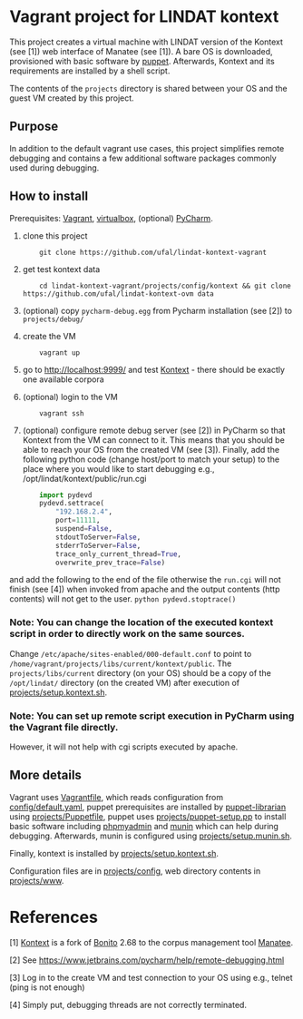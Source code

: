 # Vagrant project for LINDAT kontext

This project creates a virtual machine with LINDAT version of the Kontext (see [1]) web interface of Manatee (see [1]).
A bare OS is downloaded, provisioned with basic software by [puppet](https://puppetlabs.com/). Afterwards, 
Kontext and its requirements are installed by a shell script.

The contents of the `projects` directory is shared between your OS and the guest VM created by this project.

## Purpose

In addition to the default vagrant use cases, this project simplifies remote debugging and contains a few additional 
software packages commonly used during debugging.

## How to install

Prerequisites: [Vagrant](https://www.vagrantup.com/), [virtualbox](https://www.virtualbox.org/), (optional) [PyCharm](https://www.jetbrains.com/pycharm/).

1. clone this project
    ```
        git clone https://github.com/ufal/lindat-kontext-vagrant
    ```

2. get test kontext data
    ```
        cd lindat-kontext-vagrant/projects/config/kontext && git clone https://github.com/ufal/lindat-kontext-ovm data
    ```

3. (optional) copy `pycharm-debug.egg` from Pycharm installation (see [2]) to `projects/debug/`

4. create the VM 
    ```
        vagrant up
    ```

5. go to [http://localhost:9999/](http://localhost:9999/) and test [Kontext](http://localhost:9999/kontext/run.cgi/corplist) - 
there should be exactly one available corpora

6. (optional) login to the VM
    ```
        vagrant ssh
    ```

7. (optional) configure remote debug server (see [2]) in PyCharm so that Kontext from the VM can connect to it.
 This means that you should be able to reach your OS from the created VM (see [3]). Finally, 
 add the following python code (change host/port to match your setup) to the place where you would 
 like to start debugging e.g., /opt/lindat/kontext/public/run.cgi
    ```python
        import pydevd
        pydevd.settrace(
            "192.168.2.4", 
            port=11111, 
            suspend=False, 
            stdoutToServer=False, 
            stderrToServer=False, 
            trace_only_current_thread=True, 
            overwrite_prev_trace=False)
    ```
 and add the following to the end of the file otherwise the `run.cgi` will not finish (see [4]) 
 when invoked from apache and the output contents (http contents) will not get to the user.
    ```python
        pydevd.stoptrace()
    ```
 
### Note: You can change the location of the executed kontext script in order to directly work on the same sources.

Change `/etc/apache/sites-enabled/000-default.conf` to point to ` /home/vagrant/projects/libs/current/kontext/public`.
The `projects/libs/current` directory (on your OS) should be a copy of the `/opt/lindat/` directory (on the created VM)
after execution of [projects/setup.kontext.sh](projects/setup.kontext.sh).

### Note: You can set up remote script execution in PyCharm using the Vagrant file directly.
 
However, it will not help with cgi scripts executed by apache.

  
## More details

Vagrant uses [Vagrantfile](Vagrantfile), which reads configuration from [config/default.yaml](config/default.yaml), 
puppet prerequisites are installed by [puppet-librarian](https://github.com/rodjek/librarian-puppet) using 
[projects/Puppetfile](projects/Puppetfile), puppet uses [projects/puppet-setup.pp](projects/puppet-setup.pp) to install basic software including
[phpmyadmin](http://www.phpmyadmin.net/) and [munin](http://munin-monitoring.org/) which can help during debugging.
Afterwards, munin is configured using [projects/setup.munin.sh](projects/setup.munin.sh).

Finally, kontext is installed by [projects/setup.kontext.sh](projects/setup.kontext.sh).

Configuration files are in [projects/config](projects/config), web directory contents in [projects/www](projects/www). 


# References

[1] [Kontext](https://bitbucket.org/ucnk/kontext) is a fork of [Bonito](http://nlp.fi.muni.cz/trac/noske) 2.68 
to the corpus management tool [Manatee](http://nlp.fi.muni.cz/trac/noske).

[2] See https://www.jetbrains.com/pycharm/help/remote-debugging.html

[3] Log in to the create VM and test connection to your OS using e.g., telnet (ping is not enough)

[4] Simply put, debugging threads are not correctly terminated.